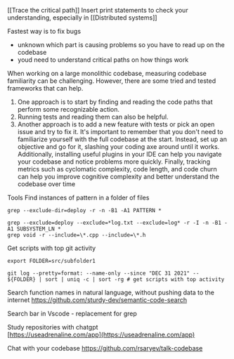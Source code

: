 [[Trace the critical path]]
Insert print statements to check your understanding, especially in [[Distributed systems]]

Fastest way is to fix bugs
- unknown which part is causing problems so you have to read up on the codebase
- youd need to understand critical paths on how things work

When working on a large monolithic codebase, measuring codebase familiarity can be challenging. However, there are some tried and tested frameworks that can help. 
1. One approach is to start by finding and reading the code paths that perform some recognizable action. 
2. Running tests and reading them can also be helpful. 
3. Another approach is to add a new feature with tests or pick an open issue and try to fix it. 
It's important to remember that you don't need to familiarize yourself with the full codebase at the start. Instead, set up an objective and go for it, slashing your coding axe around until it works. Additionally, installing useful plugins in your IDE can help you navigate your codebase and notice problems more quickly. Finally, tracking metrics such as cyclomatic complexity, code length, and code churn can help you improve cognitive complexity and better understand the codebase over time

Tools
Find instances of pattern in a folder of files
```
grep --exclude-dir=deploy -r -n -B1 -A1 PATTERN *

grep --exclude=deploy --exclude=*log.txt --exclude=log* -r -I -n -B1 -A1 SUBSYSTEM_LN *
grep void -r --include=\*.cpp --include=\*.h
```

Get scripts with top git activity
```
export FOLDER=src/subfolder1

git log --pretty=format: --name-only --since "DEC 31 2021" -- ${FOLDER} | sort | uniq -c | sort -rg # get scripts with top activity
```

Search function names in natural language, without pushing data to the internet
https://github.com/sturdy-dev/semantic-code-search

Search bar in Vscode - replacement for grep

Study repositories with chatgpt  
[https://useadrenaline.com/app](https://useadrenaline.com/app)

Chat with your codebase
https://github.com/rsaryev/talk-codebase